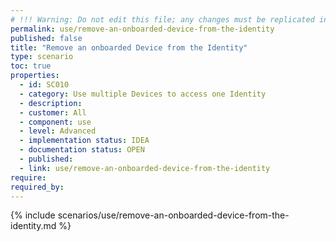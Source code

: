 ```yaml
---
# !!! Warning: Do not edit this file; any changes must be replicated in Excel !!!
permalink: use/remove-an-onboarded-device-from-the-identity
published: false
title: "Remove an onboarded Device from the Identity"
type: scenario
toc: true
properties:
  - id: SC010
  - category: Use multiple Devices to access one Identity
  - description:
  - customer: All
  - component: use
  - level: Advanced
  - implementation status: IDEA
  - documentation status: OPEN
  - published:
  - link: use/remove-an-onboarded-device-from-the-identity
require:
required_by:
---
```


{% include scenarios/use/remove-an-onboarded-device-from-the-identity.md %}
